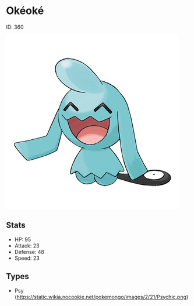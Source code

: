 # Okéoké


ID: 360

![](https://raw.githubusercontent.com/PokeAPI/sprites/master/sprites/pokemon/other/official-artwork/360.png "Okéoké")

## Stats


 - HP: 95
 - Attack: 23
 - Defense: 48
 - Speed: 23

## Types


 - Psy (https://static.wikia.nocookie.net/pokemongo/images/2/21/Psychic.png)
